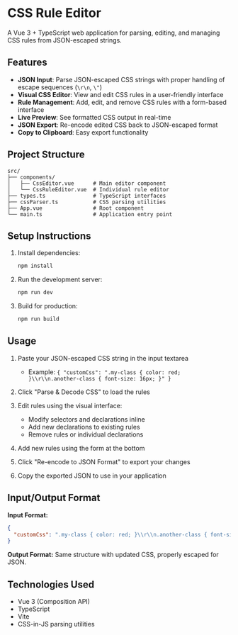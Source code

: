 # CSS Rule Editor

A Vue 3 + TypeScript web application for parsing, editing, and managing CSS rules from JSON-escaped strings.

## Features

- **JSON Input**: Parse JSON-escaped CSS strings with proper handling of escape sequences (`\r\n`, `\"`)
- **Visual CSS Editor**: View and edit CSS rules in a user-friendly interface
- **Rule Management**: Add, edit, and remove CSS rules with a form-based interface
- **Live Preview**: See formatted CSS output in real-time
- **JSON Export**: Re-encode edited CSS back to JSON-escaped format
- **Copy to Clipboard**: Easy export functionality

## Project Structure

```
src/
├── components/
│   ├── CssEditor.vue      # Main editor component
│   └── CssRuleEditor.vue  # Individual rule editor
├── types.ts               # TypeScript interfaces
├── cssParser.ts           # CSS parsing utilities
├── App.vue                # Root component
└── main.ts                # Application entry point
```

## Setup Instructions

1. Install dependencies:

   ```bash
   npm install
   ```

2. Run the development server:

   ```bash
   npm run dev
   ```

3. Build for production:
   ```bash
   npm run build
   ```

## Usage

1. Paste your JSON-escaped CSS string in the input textarea

   - Example: `{ "customCss": ".my-class { color: red; }\\r\\n.another-class { font-size: 16px; }" }`

2. Click "Parse & Decode CSS" to load the rules

3. Edit rules using the visual interface:

   - Modify selectors and declarations inline
   - Add new declarations to existing rules
   - Remove rules or individual declarations

4. Add new rules using the form at the bottom

5. Click "Re-encode to JSON Format" to export your changes

6. Copy the exported JSON to use in your application

## Input/Output Format

**Input Format:**

```json
{
  "customCss": ".my-class { color: red; }\\r\\n.another-class { font-size: 16px; }"
}
```

**Output Format:**
Same structure with updated CSS, properly escaped for JSON.

## Technologies Used

- Vue 3 (Composition API)
- TypeScript
- Vite
- CSS-in-JS parsing utilities
